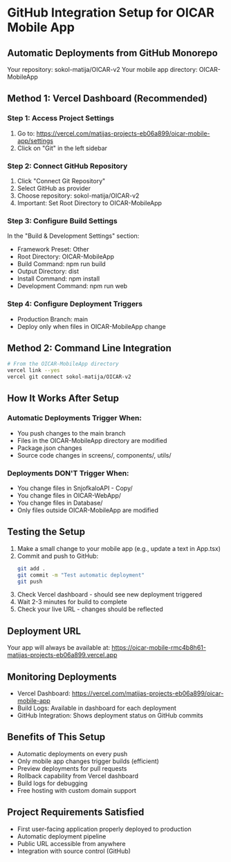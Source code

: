# GitHub Integration Setup for OICAR Mobile App

## Automatic Deployments from GitHub Monorepo

Your repository: sokol-matija/OICAR-v2
Your mobile app directory: OICAR-MobileApp

## Method 1: Vercel Dashboard (Recommended)

### Step 1: Access Project Settings
1. Go to: https://vercel.com/matijas-projects-eb06a899/oicar-mobile-app/settings
2. Click on "Git" in the left sidebar

### Step 2: Connect GitHub Repository
1. Click "Connect Git Repository"
2. Select GitHub as provider
3. Choose repository: sokol-matija/OICAR-v2
4. Important: Set Root Directory to OICAR-MobileApp

### Step 3: Configure Build Settings
In the "Build & Development Settings" section:
- Framework Preset: Other
- Root Directory: OICAR-MobileApp
- Build Command: npm run build
- Output Directory: dist
- Install Command: npm install
- Development Command: npm run web

### Step 4: Configure Deployment Triggers
- Production Branch: main
- Deploy only when files in OICAR-MobileApp change

## Method 2: Command Line Integration

```bash
# From the OICAR-MobileApp directory
vercel link --yes
vercel git connect sokol-matija/OICAR-v2
```

## How It Works After Setup

### Automatic Deployments Trigger When:
- You push changes to the main branch
- Files in the OICAR-MobileApp directory are modified
- Package.json changes
- Source code changes in screens/, components/, utils/

### Deployments DON'T Trigger When:
- You change files in SnjofkaloAPI - Copy/
- You change files in OICAR-WebApp/
- You change files in Database/
- Only files outside OICAR-MobileApp are modified

## Testing the Setup

1. Make a small change to your mobile app (e.g., update a text in App.tsx)
2. Commit and push to GitHub:
   ```bash
   git add .
   git commit -m "Test automatic deployment"
   git push
   ```
3. Check Vercel dashboard - should see new deployment triggered
4. Wait 2-3 minutes for build to complete
5. Check your live URL - changes should be reflected

## Deployment URL
Your app will always be available at:
https://oicar-mobile-rmc4b8h61-matijas-projects-eb06a899.vercel.app

## Monitoring Deployments
- Vercel Dashboard: https://vercel.com/matijas-projects-eb06a899/oicar-mobile-app
- Build Logs: Available in dashboard for each deployment
- GitHub Integration: Shows deployment status on GitHub commits

## Benefits of This Setup
- Automatic deployments on every push
- Only mobile app changes trigger builds (efficient)
- Preview deployments for pull requests
- Rollback capability from Vercel dashboard
- Build logs for debugging
- Free hosting with custom domain support

## Project Requirements Satisfied
- First user-facing application properly deployed to production
- Automatic deployment pipeline
- Public URL accessible from anywhere
- Integration with source control (GitHub) 